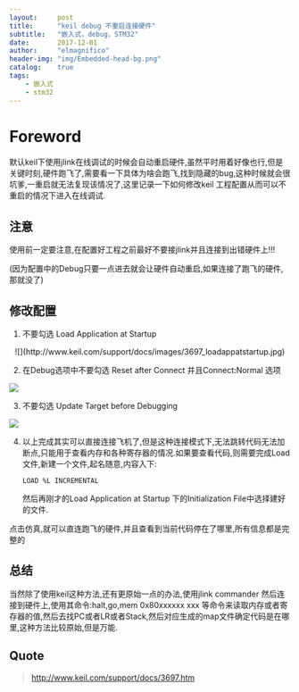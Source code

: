```yaml
---
layout:     post
title:      "keil debug 不重启连接硬件"
subtitle:   "嵌入式，debug，STM32"
date:       2017-12-01
author:     "elmagnifico"
header-img: "img/Embedded-head-bg.png"
catalog:    true
tags:
    - 嵌入式
    - stm32
---
```


# Foreword

默认keil下使用jlink在线调试的时候会自动重启硬件,虽然平时用着好像也行,但是关键时刻,硬件跑飞了,需要看一下具体为啥会跑飞,找到隐藏的bug,这种时候就会很坑爹,一重启就无法复现该情况了,这里记录一下如何修改keil 工程配置从而可以不重启的情况下进入在线调试.

## 注意

使用前一定要注意,在配置好工程之前最好不要接jlink并且连接到出错硬件上!!!

(因为配置中的Debug只要一点进去就会让硬件自动重启,如果连接了跑飞的硬件,那就没了)

## 修改配置

1. 不要勾选 Load Application at Startup
<center>![](http://www.keil.com/support/docs/images/3697_loadappatstartup.jpg)</center>

2. 在Debug选项中不要勾选 Reset after Connect 并且Connect:Normal 选项

![](http://www.keil.com/support/docs/images/3697_resetaftconnectjpg_a.jpg)

3. 不要勾选 Update Target before Debugging

![](http://www.keil.com/support/docs/images/3697_oft_utilities.jpg)

4. 以上完成其实可以直接连接飞机了,但是这种连接模式下,无法跳转代码无法加断点,只能用于查看内存和各种寄存器的情况.如果要查看代码,则需要完成Load文件,新建一个文件,起名随意,内容入下:

    ```
    LOAD %L INCREMENTAL
    ```
    然后再刚才的Load Application at Startup 下的Initialization File中选择建好的文件.

点击仿真,就可以直连跑飞的硬件,并且查看到当前代码停在了哪里,所有信息都是完整的

## 总结

当然除了使用keil这种方法,还有更原始一点的办法,使用jlink commander 然后连接到硬件上,使用其命令:halt,go,mem 0x80xxxxxx xxx 等命令来读取内存或者寄存器的值,然后去找PC或者LR或者Stack,然后对应生成的map文件确定代码是在哪里,这种方法比较原始,但是万能.

## Quote

> http://www.keil.com/support/docs/3697.htm
